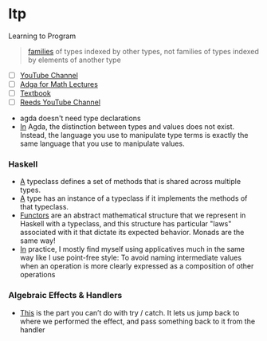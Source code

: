 # ltp
Learning to Program

> [families](https://www.cse.chalmers.se/~peterd/papers/DependentTypesAtWork.pdf) of types indexed by other types, not families of types indexed by elements of another type

- [ ] [YouTube Channel](https://www.youtube.com/watch?v=1vXdNNSmvJw&list=PLE-CSy3N6yEeYY5tx1u5IP3d_2xZOmpKO)
- [ ] [Adga for Math Lectures](https://www.mathstat.dal.ca/~selinger/agda-lectures/)
- [ ] [Textbook](https://plfa.github.io/20.07/Naturals/)
- [ ] [Reeds YouTube Channel](https://www.youtube.com/channel/UC8sjG717gknTmWIeTyGmUHw/videos)

- agda doesn't need type declarations
- [In](http://learnyouanagda.liamoc.net/pages/introduction.html#fnref1) Agda, the distinction between types and values does not exist. Instead, the language you use to manipulate type terms is exactly the same language that you use to manipulate values.

### Haskell
- [A](https://serokell.io/blog/haskell-typeclasses) typeclass defines a set of methods that is shared across multiple types.
- [A](https://serokell.io/blog/haskell-typeclasses) type has an instance of a typeclass if it implements the methods of that typeclass.
- [Functors](https://mmhaskell.com/monads/functors) are an abstract mathematical structure that we represent in Haskell with a typeclass, and this structure has particular "laws" associated with it that dictate its expected behavior. Monads are the same way!
- [In](https://stackoverflow.com/questions/7103864/what-are-practical-uses-of-applicative-style) practice, I mostly find myself using applicatives much in the same way like I use point-free style: To avoid naming intermediate values when an operation is more clearly expressed as a composition of other operations

### Algebraic Effects & Handlers
- [This](https://overreacted.io/algebraic-effects-for-the-rest-of-us/) is the part you can’t do with try / catch. It lets us jump back to where we performed the effect, and pass something back to it from the handler
